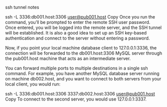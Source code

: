 ssh tunnel notes


ssh -L 3336:db001.host:3306 user@pub001.host
Copy
Once you run the command, you’ll be prompted to enter the remote SSH user password. Once entered, you will be logged into the remote server, and the SSH tunnel will be established. It is also a good idea to set up an SSH key-based authentication and connect to the server without entering a password.

Now, if you point your local machine database client to 127.0.0.1:3336, the connection will be forwarded to the db001.host:3306 MySQL server through the pub001.host machine that acts as an intermediate server.

You can forward multiple ports to multiple destinations in a single ssh command. For example, you have another MySQL database server running on machine db002.host, and you want to connect to both servers from your local client, you would run:

ssh -L 3336:db001.host:3306 3337:db002.host:3306 user@pub001.host
Copy
To connect to the second server, you would use 127.0.0.1:3337.